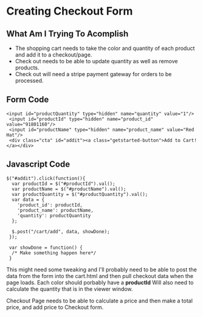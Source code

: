 # Creating Checkout Form



## What Am I Trying To Acomplish

- The shopping cart needs to take the color and quantity of each product and add it to a checkout/page.
- Check out needs to be able to update quantity as well as remove products.
- Check out will need a stripe payment gateway for orders to be processed.    



## Form Code

``` {html}
<input id="productQuantity" type="hidden" name="quantity" value="1"/>
 <input id="productId" type="hidden" name="product_id" value="91801160"/>
 <input id="productName" type="hidden" name="product_name" value="Red Hat"/>
 <div class="cta" id="addit"><a class="getstarted-button">Add to Cart!</a></div>
```



## Javascript Code

```{javascript}
$("#addit").click(function(){
  var productId = $("#productId").val();
  var productName = $("#productName").val();
  var productQuantity = $("#productQuantity").val();
  var data = {
    'product_id': productId,
    'product_name': productName,
    'quantity': productQuantity
  };

  $.post("/cart/add", data, showDone);
 });
 
 var showDone = function() {
  /* Make something happen here*/
 }
```



This might need some tweaking and I'll probably need to be able to post the data from the form into the cart.html and then pull checkout data when the page loads. Each color should porbably have a **productId** Will also need to calculate the quantity that is in the viewer window. 

Checkout Page needs to be able to calculate a price and then make a total price, and add price to Checkout form.